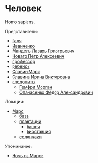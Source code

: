 Человек
=======

Homo sapiens.

Представители:
- [Галя](galya.md)
- [Иванченко](ivanchenko.md)
- [Мандель Лазарь Гриогрьевич](mandel_lazar_grigorevich.md)
- [Новаго Пётр Алексеевич](novago_petr_alekseevich.md)
- [профессор](professor.md)
- [ребёнок](rebenok.md)
- [Славин Марк](slavin_mark.md)
- [Славина Ирина Викторовна](slavina_irina_viktorovna.md)
- [следопыты](sledopyty.md)
  - [Гемфри Морган](gemfri_morgan.md)
  - [Опанасенко Фёдор Александрович](opanasenko_fedor_aleksandrovich.md)

Локации:
- [Марс](../places/mars.md)
  - [база](../places/mars_baza.md)
  - [плантации](../places/mars_plantacii.md)
    - [башня](../places/mars_plantacii_bashnya.md)
    - [биостанция](../places/mars_plantacii_biostantsiya.md)
  - [солончаки](../places/mars_solonchak.md)

Упоминание:
- [Ночь на Марсе](../literature/noch_na_marse.md)